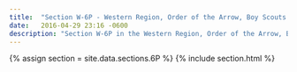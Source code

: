 ```yaml
---
title:  "Section W-6P - Western Region, Order of the Arrow, Boy Scouts of America"
date:   2016-04-29 23:16 -0600
description: "Section W-6P in the Western Region, Order of the Arrow, Boy Scouts of America."
---
```


{% assign section = site.data.sections.6P %}
{% include section.html %}